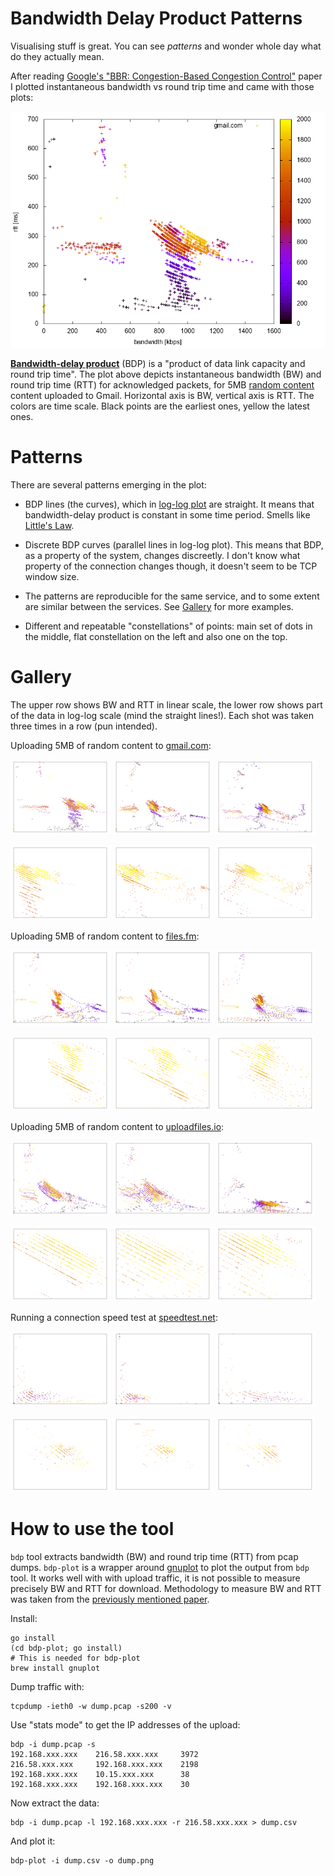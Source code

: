 # Bandwidth Delay Product Patterns

Visualising stuff is great. You can see _patterns_ and wonder whole day what do they actually mean.

After reading [Google's "BBR: Congestion-Based Congestion Control"][bbr_paper] paper I plotted instantaneous bandwidth vs round trip time and came with those plots:

[bbr_paper]:https://research.google.com/pubs/pub45646.html

![upload to gmail](images/upload_gmail_5m_1.png)

[**Bandwidth-delay product**][bdp_wiki] (BDP) is a "product of data link capacity and round trip time". The plot above depicts instantaneous bandwidth (BW) and round trip time (RTT) for acknowledged packets, for 5MB [random content][rand_wiki] content uploaded to Gmail.
Horizontal axis is BW, vertical axis is RTT. The colors are time scale. Black points are the earliest ones, yellow the latest ones.

[bdp_wiki]:https://en.wikipedia.org/wiki/Bandwidth-delay_product
[rand_wiki]:https://en.wikipedia.org/wiki//dev/random


# Patterns

There are several patterns emerging in the plot:

* BDP lines (the curves), which in [log-log plot](images/upload_gmail_5m_1.log.png) are straight. It means that
  bandwidth-delay product is constant in some time period. Smells like [Little's Law][littles_law].

* Discrete BDP curves (parallel lines in log-log plot). This means that BDP, as a property of the system, changes
  discreetly. I don't know what property of the connection changes though, it doesn't seem to be TCP window size.

* The patterns are reproducible for the same service, and to some extent are similar between the services. See [Gallery](#gallery) for more examples.

* Different and repeatable "constellations" of points: main set of dots in the middle, flat constellation on the left and also one on
  the top.

[littles_law]:https://en.wikipedia.org/wiki/Little%27s_law


# Gallery

The upper row shows BW and RTT in linear scale, the lower row shows part of the data in log-log
scale (mind the straight lines!). Each shot was taken three times in a row (pun intended).

Uploading 5MB of random content to [gmail.com](https://gmail.com):

[![gmail 1](images/upload_gmail_5m_1.thumb.png)](images/upload_gmail_5m_1.png)
[![gmail 2](images/upload_gmail_5m_2.thumb.png)](images/upload_gmail_5m_2.png)
[![gmail 3](images/upload_gmail_5m_3.thumb.png)](images/upload_gmail_5m_3.png)

[![gmail 1 log](images/upload_gmail_5m_1.log.thumb.png)](images/upload_gmail_5m_1.log.png)
[![gmail 2 log](images/upload_gmail_5m_2.log.thumb.png)](images/upload_gmail_5m_2.log.png)
[![gmail 3 log](images/upload_gmail_5m_3.log.thumb.png)](images/upload_gmail_5m_3.log.png)

Uploading 5MB of random content to [files.fm](https://files.fm/):

[![gmail 1](images/files.fm_1.thumb.png)](images/files.fm_1.png)
[![gmail 2](images/files.fm_2.thumb.png)](images/files.fm_2.png)
[![gmail 3](images/files.fm_3.thumb.png)](images/files.fm_3.png)

[![gmail 1 log](images/files.fm_1.log.thumb.png)](images/files.fm_1.log.png)
[![gmail 2 log](images/files.fm_2.log.thumb.png)](images/files.fm_2.log.png)
[![gmail 3 log](images/files.fm_3.log.thumb.png)](images/files.fm_3.log.png)

Uploading 5MB of random content to [uploadfiles.io](https://uploadfiles.io):

[![gmail 1](images/uploadfiles.io_1.thumb.png)](images/uploadfiles.io_1.png)
[![gmail 2](images/uploadfiles.io_2.thumb.png)](images/uploadfiles.io_2.png)
[![gmail 3](images/uploadfiles.io_3.thumb.png)](images/uploadfiles.io_3.png)

[![gmail 1 log](images/uploadfiles.io_1.log.thumb.png)](images/uploadfiles.io_1.log.png)
[![gmail 2 log](images/uploadfiles.io_2.log.thumb.png)](images/uploadfiles.io_2.log.png)
[![gmail 3 log](images/uploadfiles.io_3.log.thumb.png)](images/uploadfiles.io_3.log.png)

Running a connection speed test at [speedtest.net](https://speedtest.net):

[![gmail 1](images/speedtest.net_1.thumb.png)](images/speedtest.net_1.png)
[![gmail 2](images/speedtest.net_2.thumb.png)](images/speedtest.net_2.png)
[![gmail 3](images/speedtest.net_3.thumb.png)](images/speedtest.net_3.png)

[![gmail 1 log](images/speedtest.net_1.log.thumb.png)](images/speedtest.net_1.log.png)
[![gmail 2 log](images/speedtest.net_2.log.thumb.png)](images/speedtest.net_2.log.png)
[![gmail 3 log](images/speedtest.net_3.log.thumb.png)](images/speedtest.net_3.log.png)


# How to use the tool

`bdp` tool extracts bandwidth (BW) and round trip time (RTT) from pcap dumps. `bdp-plot` is a wrapper around
[gnuplot][hb_gnuplot] to plot the output from `bdp` tool.
It works well with with upload traffic, it is not possible to measure precisely BW and RTT for download.
Methodology to measure BW and RTT was taken from the [previously mentioned paper][bbr_paper].

[hb_gnuplot]:http://brewformulas.org/Gnuplot

Install:

    go install
    (cd bdp-plot; go install)
    # This is needed for bdp-plot
    brew install gnuplot

Dump traffic with:

    tcpdump -ieth0 -w dump.pcap -s200 -v

Use "stats mode" to get the IP addresses of the upload:

    bdp -i dump.pcap -s
    192.168.xxx.xxx    216.58.xxx.xxx     3972
    216.58.xxx.xxx     192.168.xxx.xxx    2198
    192.168.xxx.xxx    10.15.xxx.xxx      38
    192.168.xxx.xxx    192.168.xxx.xxx    30

Now extract the data:

    bdp -i dump.pcap -l 192.168.xxx.xxx -r 216.58.xxx.xxx > dump.csv

And plot it:

    bdp-plot -i dump.csv -o dump.png

